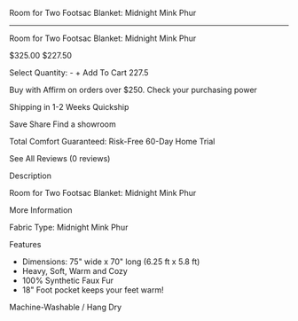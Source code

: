 Room for Two Footsac Blanket: Midnight Mink Phur

---

Room for Two Footsac Blanket: Midnight Mink Phur

$325.00 $227.50

Select Quantity: - + Add To Cart 227.5

Buy with Affirm on orders over $250. Check your purchasing power

Shipping in 1-2 Weeks Quickship

Save Share Find a showroom

Total Comfort Guaranteed: Risk-Free 60-Day Home Trial

See All Reviews (0 reviews)

Description

Room for Two Footsac Blanket: Midnight Mink Phur

More Information

Fabric Type: Midnight Mink Phur

Features

- Dimensions: 75" wide x 70" long (6.25 ft x 5.8 ft)
- Heavy, Soft, Warm and Cozy
- 100% Synthetic Faux Fur
- 18" Foot pocket keeps your feet warm!

Machine-Washable / Hang Dry